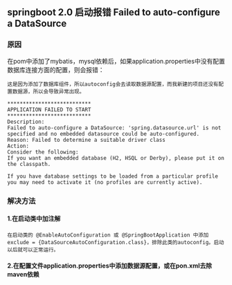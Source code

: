 ## springboot 2.0 启动报错 Failed to auto-configure a DataSource

### 原因

在pom中添加了mybatis，mysql依赖后，如果application.properties中没有配置数据库连接方面的配置，则会报错：

```
这是因为添加了数据库组件，所以autoconfig会去读取数据源配置，而我新建的项目还没有配置数据源，所以会导致异常出现。
```



```
***************************
APPLICATION FAILED TO START
***************************
Description:
Failed to auto-configure a DataSource: 'spring.datasource.url' is not specified and no embedded datasource could be auto-configured.
Reason: Failed to determine a suitable driver class
Action:
Consider the following:
If you want an embedded database (H2, HSQL or Derby), please put it on the classpath.

If you have database settings to be loaded from a particular profile you may need to activate it (no profiles are currently active).
```

### 解决方法

#### 1.在启动类中加注解

```
在启动类的 @EnableAutoConfiguration 或 @SpringBootApplication 中添加
exclude = {DataSourceAutoConfiguration.class}，排除此类的autoconfig。启动以后就可以正常运行。
```

#### 2.在配置文件application.properties中添加数据源配置，或在pon.xml去除maven依赖